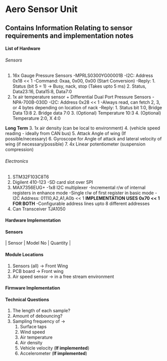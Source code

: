 # Aero Sensor Unit

## Contains Information Relating to sensor requirements and implementation notes

#### List of Hardware

###### Sensors

1. 16x Gauge Pressure Sensors
    -MPRLS0300YG00001B
    -I2C: Address 0x18 << 1
    -Command: 0xaa, 0x00, 0x00 (Start Conversion)
    -Reply:
        1. Status (bit 5 = 1) -> Busy, nack, stop (Takes upto 5 ms)
        2. Status, Data23:16, Data15:8, Data7:0
2. 1x air temperature sensor + Differential Dual Port Pressure Sensors
    -NPA-700B-030D
    -I2C: Address 0x28 << 1
    -Always read, can fetch 2, 3, or 4 bytes depending on location of nack
    -Reply:
        1. Status bit 1:0, Bridge Data 13:8
        2. Bridge data 7:0
        3. (Optional) Temperature 10:3
        4. (Optional) Temperature 2:0, X 4:0

__Long Term__
3. 1x air density (can be local to environment)
4. (vehicle speed reading - ideally from CAN bus)
5. Attack Angle of wing (If possible/necessary)
6. Gyroscope for Angle of attack and lateral velocity of wing (if necessary/possible)
7. 4x Linear potentiometer (suspension compression)

###### Electronics

1. STM32F103C8T6
2. Digilent 410-123
    -SD card slot over SPI
3. MAX7356EUG+
    -1x8 I2C multiplexer
    -Incremental r/w of internal registers in enhance mode
    -Single r/w of first register in basic mode
    -I2C Address: 01110,A2,A1,A0b << 1 **IMPLEMENTATION USES 0x70 << 1 FOR BOTH**
    -Configurable address lines upto 8 different addresses
4. Can Transceiver TJA1050

#### Hardware Implementation

#### Sensors

| Sensor | Model No | Quantity |

#### Module Locations
1. Sensors (all) -> Front Wing
2. PCB board -> Front wing
3. Air speed sensor -> in a free stream environment

#### Firmware Implementation


#### Technical Questions
1. The length of each sample?
2. Amount of debouncing?
3. Sampling frequency of ->
    1. Surface taps
    2. Wind speed
    3. Air temperature
    4. Air density
    5. Vehicle velocity (**If implemented**)
    6. Accelerometer (**If implemented**)

